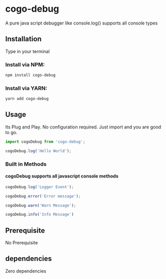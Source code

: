 # cogo-debug
A pure java script debugger like console.log() supports all console types

## Installation

Type in your terminal


### Install via NPM:

```bash
npm install cogo-debug

```

### Install via YARN:

```bash
yarn add cogo-debug

```

## Usage

Its Plug and Play. No configuration required. Just import and you are good to go.

```javascript
import cogoDebug from 'cogo-debug';

cogoDebug.log('Hello World');
```

### Built in Methods

#### cogoDebug supports all javascript console methods

```javascript
cogoDebug.log('Logger Event');

cogoDebug.error('Error message');

cogoDebug.warn('Warn Message');

cogoDebug.info('Info Message')
```

## Prerequisite

No Prerequisite

## dependencies

Zero dependencies
